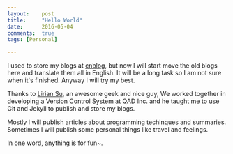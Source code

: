 ```yaml
---
layout:    post
title:     "Hello World"
date:      2016-05-04
comments:  true
tags: [Personal]

---
```


I used to store my blogs at [cnblog][1], but now I will start move the old blogs here and translate them all in English. It will be a long task so I am not sure when it's finished. Anyway I will try my best.

Thanks to [Lirian Su][2], an awesome geek and nice guy, We worked together in developing a Version Control System at QAD Inc. and he taught me to use Git and Jekyll to publish and store my blogs.

Mostly I will publish articles about programming techinques and summaries. Sometimes I will publish some personal things like travel and feelings.

In one word, anything is for fun~.

[1]: http://www.cnblogs.com/Raymond-Yang/
[2]: http://www.liriansu.com/
